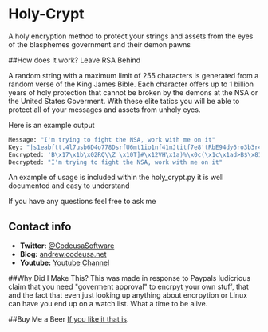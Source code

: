 Holy-Crypt
===========

A holy encryption method to protect your strings and assets from the eyes of the blasphemes government and their demon pawns 

##How does it work?
Leave RSA Behind

A random string with a maximum limit of 255 characters is generated from a random verse of the King James Bible. Each character offers up to 1 billion years of holy protection that cannot be broken by the demons at the NSA or the United States Goverment. With these elite tatics you will be able to protect all of your messages and assets from unholy eyes. 

Here is an example output


```python
Message: "I'm trying to fight the NSA, work with me on it"
Key: "|s1eabftt,4l7usb6D4o778DsrfU6mt1io1nf41nJtitf7e8'tRbE94dy6ro3b3r416alewruh0d19c1o~8dH,1~e565f76hk1e98y917cryi1i8Lte5t78bri4r076rnr18rte1an3kyc1n2eaeea617r68C47G2h5etrd4tryr7t1b7a5\nsqr0oz7htCkc112o6ten71rr6ht1EeSboy,Ld6rtC5t0Dho"
Encrypted: 'B\x17\x1b\x02RQ\\Z_\x10T]#\x12VH\x1a)%\x0c(\x1c\x1ad>B$\x81Va` Q\x0c%TW\x19QX,\x11U_\x03\x1dV'
Decrypted: "I'm trying to fight the NSA, work with me on it"
```

An example of usage is included within the holy_crypt.py it is well documented and easy to understand


If you have any questions feel free to ask me


## Contact info

* **Twitter:** [@CodeusaSoftware](https://twitter.com/codeusasoftware)
* **Blog:** [andrew.codeusa.net](http://andrew.codeusa.net)
* **Youtube:** [Youtube Channel](http://www.youtube.com/codeusasoftware)

##Why Did I Make This?
This was made in response to Paypals ludicrious claim that you need "goverment approval" to encrpyt your own stuff, that and the fact that even just looking up anything about encrpytion or Linux can have you end up on a watch list. What a time to be alive. 

##Buy Me a Beer
[If you like it that is](https://www.paypal.com/cgi-bin/webscr?cmd=_s-xclick&hosted_button_id=TWHNPSC7HRNR2).


